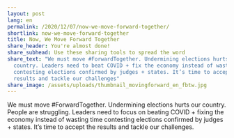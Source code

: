 ```yaml
---
layout: post
lang: en
permalink: /2020/12/07/now-we-move-forward-together/
shortlink: now-we-move-forward-together
title: Now, We Move Forward Together
share_header: You're almost done!
share_subhead: Use these sharing tools to spread the word
share_text: "We must move #ForwardTogether. Undermining elections hurts our
  country. Leaders need to beat COVID + fix the economy instead of wasting time
  contesting elections confirmed by judges + states. It’s time to accept the
  results and tackle our challenges"
share_image: /assets/uploads/thumbnail_movingforward_en_fbtw.jpg
---
```

We must move #ForwardTogether. Undermining elections hurts our country. People are struggling. Leaders need to focus on beating COVID + fixing the economy instead of wasting time contesting elections confirmed by judges + states. It’s time to accept the results and tackle our challenges.